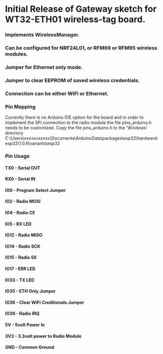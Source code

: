 # Initial Release of Gateway sketch for WT32-ETH01 wireless-tag board.

### Implements WirelessManager.
### Can be configured for NRF24L01, or RFM69 or RFM95 wireless modules.
### Jumper for Ethernet only mode.
### Jumper to clear EEPROM of saved wireless credentials.
### Connection can be either WiFi or Ethernet.
### Pin Mapping
Currently there is no Arduino IDE option for the board and in order to implement the SPi connection to the radio module the file pins_arduino.h needs to be customized.
Copy the file pins_arduino.h to the 'Windows' directory C:\Users\xxxxxxxxxxx\Documents\ArduinoData\packages\esp32\hardware\esp32\1.0.6\variants\esp32
### Pin Usage
#### TX0  - Serial OUT
#### RX0  - Serial IN
#### IO0  - Program Select Jumper
#### IO2  - Radio MOSI
#### IO4  - Radio CE
#### IO5  - RX LED
#### IO12 - Radio MISO
#### IO14 - Radio SCK
#### IO15 - Radio SS
#### IO17 - ERR LED
#### IO33 - TX LED
#### IO35 - ETH Only Jumper
#### IO36 - Clear WiFi Creditionals Jumper
#### IO39 - Radio IRQ
#### 5V   - 5volt Power In
#### 3V3  - 3.3volt power to Radio Module
#### GND  - Common Ground
